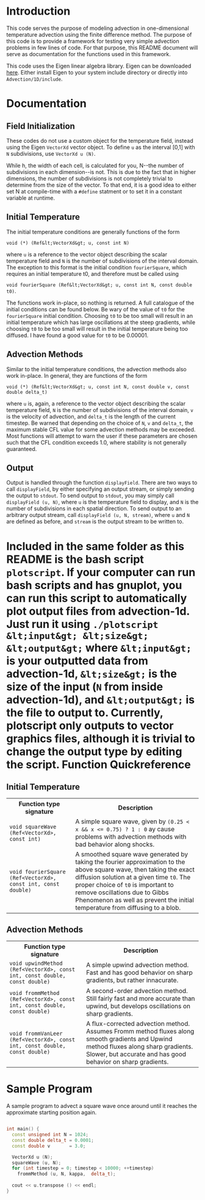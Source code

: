 Introduction
============

This code serves the purpose of modeling advection in one-dimensional temperature advection using the finite difference method. The purpose of this code is to provide a framework for testing very simple advection problems in few lines of code. For that purpose, this README document will serve as documentation for the functions used in this framework.

This code uses the Eigen linear algebra library. Eigen can be downloaded [here](http://www.eigen.tuxfamily.org). Either install Eigen to your system include directory or directly into `Advection/1D/include`.

Documentation
=============

Field Initialization
--------------------
These codes do not use a custom object for the temperature field, instead using the Eigen `VectorXd` vector object. To define `u` as the interval [0,1] with `N` subdivisions, use `VectorXd u (N)`. 

While h, the width of each cell, is calculated for you, N--the number of subdivisions in each dimension--is not. This is due to the fact that in higher dimensions, the number of subdivisions is not completely trivial to determine from the size of the vector. To that end, it is a good idea to either set N at compile-time with a `#define` statment or to set it in a constant variable at runtime.

Initial Temperature
-------------------
The initial temperature conditions are generally functions of the form

`void (*) (Ref&lt;VectorXd&gt; u, const int N)`

where `u` is a reference to the vector object describing the scalar temperature field and `N` is the number of subdivisions of the interval domain. The exception  to this format is the initial condition `fourierSquare`, which requires an initial temperature t0, and therefore must be called using

`void fourierSquare (Ref&lt;VectorXd&gt; u, const int N, const double t0)`.

The functions work in-place, so nothing is returned. A full catalogue of the initial conditions can be found below. Be wary of the value of `t0` for the `fourierSquare` initial condition. Choosing `t0` to be too small will result in an initial temperature which has large oscillations at the steep gradients, while choosing `t0` to be too small will result in the initial temperature being too diffused. I have found a good value for `t0` to be 0.00001.

Advection Methods
-----------------
Similar to the initial temperature conditions, the advection methods also work in-place. In general, they are functions of the form

`void (*) (Ref&lt;VectorXd&gt; u, const int N, const double v, const double delta_t)`

where `u` is, again, a reference to the vector object describing the scalar temperature field, `N` is the number of subdivisions of the interval domain, `v` is the velocity of advection, and `delta_t` is the length of the current timestep. Be warned that depending on the choice of `N`, `v` and `delta_t`, the maximum stable CFL value for some advection methods may be exceeded. Most functions will attempt to warn the user if these parameters are chosen such that the CFL condition exceeds 1.0, where stability is not generally guaranteed.

Output
------
Output is handled through the function `displayField`. There are two ways to call `displayField`, by either specifying an output stream, or simply sending the output to `stdout`. To send output to `stdout`, you may simply call `displayField (u, N)`, where `u` is the temperature field to display, and `N` is the number of subdivisions in each spatial direction. To send output to an arbitrary output stream, call `displayField (u, N, stream)`, where `u` and `N` are defined as before, and `stream` is the output stream to be written to.

Included in the same folder as this README is the bash script `plotscript`. If your computer can run bash scripts and has gnuplot, you can run this script to automatically plot output files from advection-1d. Just run it using `./plotscript &lt;input&gt; &lt;size&gt; &lt;output&gt;` where `&lt;input&gt;` is your outputted data from advection-1d, `&lt;size&gt;` is the size of the input (`N` from inside advection-1d), and `&lt;output&gt;` is the file to output to. Currently, plotscript only outputs to vector graphics files, although it is trivial to change the output type by editing the script.
Function Quickreference
=======================

Initial Temperature
-------------------

<table>
  <tr>
    <th>Function type signature</th>
    <th>Description</th>
  </tr>
  <tr>
    <td><code>void squareWave (Ref&lt;VectorXd&gt;, const int)</code></td>
    <td>A simple square wave, given by <code>(0.25 &lt; x && x &lt;= 0.75) ? 1 : 0</code> ay cause problems with advection methods with bad behavior along shocks.</td>
  </tr>
  <tr>
    <td><code>void fourierSquare (Ref&lt;VectorXd&gt;, const int, const double)</code></td>
    <td>A smoothed square wave generated by taking the fourier approximation to the above square wave, then taking the exact diffusion solution at a given time <code>t0</code>. The proper choice of <code>t0</code> is important to remove oscillations due to Gibbs Phenomenon as well as prevent the initial temperature from diffusing to a blob.</td>
  </tr>
</table>


Advection Methods
-----------------

<table>
  <tr>
    <th>Function type signature</th>
    <th>Description</th>
  </tr>
  <tr>
    <td><code>void upwindMethod (Ref&lt;VectorXd&gt;, const int, const double, const double)</code></td>
    <td>A simple upwind advection method. Fast and has good behavior on sharp gradients, but rather innacurate.</td>
  </tr>
  <tr>
    <td><code>void frommMethod (Ref&lt;VectorXd&gt;, const int, const double, const double)</code></td>
    <td>A second-order advection method. Still fairly fast and more accurate than upwind, but develops oscillations on sharp gradients.</td>
  </tr>
  <tr>
    <td><code>void frommVanLeer (Ref&lt;VectorXd&gt;, const int, const double, const double)</code></td>
    <td>A flux-corrected advection method. Assumes Fromm method fluxes along smooth gradients and Upwind method fluxes along sharp gradients. Slower, but accurate and has good behavior on sharp gradients.</td>
  </tr>
</table>

Sample Program
==============
A sample program to advect a square wave once around until it reaches the approximate starting position again.
```C++

int main() {
  const unsigned int N = 1024;
  const double delta_t = 0.0001;
  const double v       = 3.0;

  VectorXd u (N);
  squareWave (u, N);
  for (int timestep = 0; timestep < 10000; ++timestep)
    frommMethod (u, N, kappa,  delta_t);
 
  cout << u.transpose () << endl;
}
```
